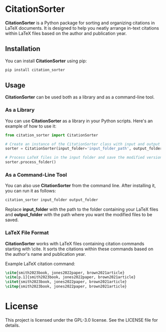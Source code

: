 # CitationSorter

**CitationSorter** is a Python package for sorting and organizing citations in LaTeX documents. It is designed to help you neatly arrange in-text citations within LaTeX files based on the author and publication year.

## Installation

You can install **CitationSorter** using pip:

```bash
pip install citation_sorter
```

## Usage

**CitationSorter** can be used both as a library and as a command-line tool.

### As a Library

You can use **CitationSorter** as a library in your Python scripts. Here's an example of how to use it:

```py
from citation_sorter import CitationSorter

# Create an instance of the CitationSorter class with input and output folders
sorter = CitationSorter(input_folder='input_folder_path', output_folder='output_folder_path')

# Process LaTeX files in the input folder and save the modified versions in the output folder
sorter.process_folder()
```

### As a Command-Line Tool

You can also use **CitationSorter** from the command line. After installing it, you can run it as follows:

```bash
citation_sorter input_folder output_folder
```

Replace **input_folder** with the path to the folder containing your LaTeX files and **output_folder** with the path where you want the modified files to be saved.

### LaTeX File Format

**CitationSorter** works with LaTeX files containing citation commands starting with \cite. It sorts the citations within these commands based on the author's name and publication year.

Example LaTeX citation command:

```latex
\cite{smith2023book, jones2022paper, brown2021article}
\cite[p.1]{smith2023book, jones2022paper, brown2021article}
\citet{smith2023book, jones2022paper, brown2021article}
\citep{smith2023book, jones2022paper, brown2021article}
```

# License

This project is licensed under the GPL-3.0 license. See the LICENSE file for details.
